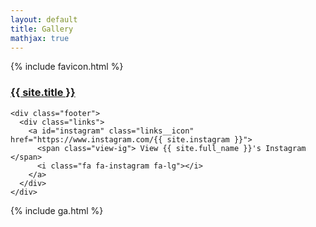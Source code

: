 ```yaml
---
layout: default
title: Gallery
mathjax: true
---
```


<!DOCTYPE HTML>
<html>
  <head>
    <title>{{ site.title }}</title>
    {% include favicon.html %}
    <link rel="stylesheet" type="text/css" href="css/reset.css">
    <link rel="stylesheet" type="text/css" href="css/style.css">
    <link rel="stylesheet" type="text/css" href="css/zoom.css">
    <link href="https://fonts.googleapis.com/css?family=Lato:400,900" rel="stylesheet">
    <script src="https://use.fontawesome.com/4c9066f1a6.js"></script>
  </head>
  <body>
    <div id="container">
      <!--------------- YOUR NAME OVER HERE -------------->
      <a href="https://yonglhuang.com"><h3 class="header">{{ site.title }}</h3></a>
      <div id="gallery">
      </div>
    </div>
    
    <div class="footer">
      <div class="links">
        <a id="instagram" class="links__icon" href="https://www.instagram.com/{{ site.instagram }}">
          <span class="view-ig"> View {{ site.full_name }}'s Instagram </span>
          <i class="fa fa-instagram fa-lg"></i>
        </a>
      </div>
    </div>
  </body>
  <script
    src="https://code.jquery.com/jquery-3.2.1.js"
    integrity="sha256-DZAnKJ/6XZ9si04Hgrsxu/8s717jcIzLy3oi35EouyE="
    crossorigin="anonymous"></script>
  <script src="https://cdn.jsdelivr.net/npm/lazyload@2.0.0-beta.2/lazyload.js"></script>
  <script src="js/transition.js"></script>
  <script src="js/zoom.min.js"></script>
  <script src="js/gallery.js"></script>
  <script>
    var COLUMNS = 'columns';
    var ROWS = 'rows';
    var SQUARES = 'squares';

    var columns = COLUMNS;
    var rows = ROWS;
    var squares = SQUARES;

    var layoutStyle = {{ site.layout_style }};

    var configuration = {
      spacing: {{ site.spacing }},
      shuffle: {{ site.shuffle }},
      columns: {{ site.columns }},
      maxHeight: {{ site.max_height }}
    };
  </script>
  <script src="js/script.js"></script>
  {% include ga.html %}
</html>
